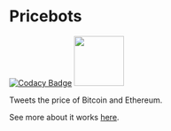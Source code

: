# Pricebots

[![Codacy Badge](https://api.codacy.com/project/badge/Grade/1e0d48fc82eb4424a8ec4f61ecdafa5f)](https://www.codacy.com/app/JordanDworaczyk/Pricebots?utm_source=github.com&amp;utm_medium=referral&amp;utm_content=JordanDworaczyk/EthPriceBot&amp;utm_campaign=Badge_Grade)
<a href="http://pricebots.enterslack.com">
	<img src='https://cdn.worldvectorlogo.com/logos/slack.svg' width='90'>
</a>

Tweets the price of Bitcoin and Ethereum. 

See more about it works [here](https://jordandworaczyk.github.io/Pricebots/). 
